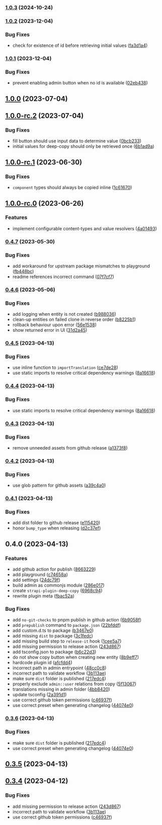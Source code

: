 

### [1.0.3](https://github.com/Four-Lights-NL/strapi-plugin-deepcopy/compare/v1.0.2...v1.0.3) (2024-10-24)

### [1.0.2](https://github.com/Four-Lights-NL/strapi-plugin-deepcopy/compare/v1.0.1...v1.0.2) (2023-12-04)


### Bug Fixes

* check for existence of id before retrieving initial values ([fa3d1a4](https://github.com/Four-Lights-NL/strapi-plugin-deepcopy/commit/fa3d1a44d601f73abeac856e02afa7d620fb3dab))

### [1.0.1](https://github.com/Four-Lights-NL/strapi-plugin-deepcopy/compare/v1.0.0...v1.0.1) (2023-12-04)


### Bug Fixes

* prevent enabling admin button when no id is available ([02eb438](https://github.com/Four-Lights-NL/strapi-plugin-deepcopy/commit/02eb43869a3db0ffa2038501d3b27fad5477cf68))

## [1.0.0](https://github.com/Four-Lights-NL/strapi-plugin-deepcopy/compare/v1.0.0-rc.2...v1.0.0) (2023-07-04)

## [1.0.0-rc.2](https://github.com/Four-Lights-NL/strapi-plugin-deepcopy/compare/v1.0.0-rc.1...v1.0.0-rc.2) (2023-07-04)


### Bug Fixes

* fill button should use input data to determine value ([0bcb233](https://github.com/Four-Lights-NL/strapi-plugin-deepcopy/commit/0bcb2335c0afb2019258ed79bde0b1f68534f056))
* initial values for deep-copy should only be retrieved once ([6b1ad9a](https://github.com/Four-Lights-NL/strapi-plugin-deepcopy/commit/6b1ad9a5a880946d4ecdb6f372fa9467acf41b8b))

## [1.0.0-rc.1](https://github.com/Four-Lights-NL/strapi-plugin-deepcopy/compare/v1.0.0-rc.0...v1.0.0-rc.1) (2023-06-30)


### Bug Fixes

* `component` types should always be copied inline ([1c61670](https://github.com/Four-Lights-NL/strapi-plugin-deepcopy/commit/1c61670bbc6068f763649b5bea2514f120531016))

## [1.0.0-rc.0](https://github.com/Four-Lights-NL/strapi-plugin-deepcopy/compare/v0.4.7...v1.0.0-rc.0) (2023-06-26)


### Features

* implement configurable content-types and value resolvers ([4a01493](https://github.com/Four-Lights-NL/strapi-plugin-deepcopy/commit/4a014938e93d144e969154d7f898aecc1a01cdf2))

### [0.4.7](https://github.com/Four-Lights-NL/strapi-plugin-deepcopy/compare/v0.4.6...v0.4.7) (2023-05-30)


### Bug Fixes

* add workaround for upstream package mismatches to playground ([fb448bc](https://github.com/Four-Lights-NL/strapi-plugin-deepcopy/commit/fb448bc1a0fd6eca89dac8c3556ae9380641ccad))
* readme references incorrect command ([07f7cf7](https://github.com/Four-Lights-NL/strapi-plugin-deepcopy/commit/07f7cf7b5d060507b57b2a3f0341980c8d62ac0d))

### [0.4.6](https://github.com/Four-Lights-NL/strapi-plugin-deepcopy/compare/v0.4.5...v0.4.6) (2023-05-06)


### Bug Fixes

* add logging when entity is not created ([b988036](https://github.com/Four-Lights-NL/strapi-plugin-deepcopy/commit/b988036e72f04d5cee9a0f351dce4a1c789876cd))
* clean-up entities on failed clone in reverse order ([b8225b1](https://github.com/Four-Lights-NL/strapi-plugin-deepcopy/commit/b8225b1112ae7552663b0b497cb0ea3c6e74e19a))
* rollback behaviour upon error ([56e1538](https://github.com/Four-Lights-NL/strapi-plugin-deepcopy/commit/56e15385d4afbc5cec4e0123cf17cf9f5d6226fc))
* show returned error in UI ([31d2a45](https://github.com/Four-Lights-NL/strapi-plugin-deepcopy/commit/31d2a45fc6fd95f73bac7bc8ea7ad927c29d5526))

### [0.4.5](https://github.com/Four-Lights-NL/strapi-plugin-deepcopy/compare/v0.4.3...v0.4.5) (2023-04-13)


### Bug Fixes

* use inline function to `importTranslation` ([ce7de28](https://github.com/Four-Lights-NL/strapi-plugin-deepcopy/commit/ce7de2883cc1c760dd1cf26441c5ea2f1e7c91e5))
* use static imports to resolve critical dependency warnings ([8a16618](https://github.com/Four-Lights-NL/strapi-plugin-deepcopy/commit/8a16618b8b63d52ed7132353f97f3034cad3a982))

### [0.4.4](https://github.com/Four-Lights-NL/strapi-plugin-deepcopy/compare/v0.4.3...v0.4.4) (2023-04-13)


### Bug Fixes

* use static imports to resolve critical dependency warnings ([8a16618](https://github.com/Four-Lights-NL/strapi-plugin-deepcopy/commit/8a16618b8b63d52ed7132353f97f3034cad3a982))

### [0.4.3](https://github.com/Four-Lights-NL/strapi-plugin-deepcopy/compare/v0.4.2...v0.4.3) (2023-04-13)


### Bug Fixes

* remove unneeded assets from github release ([a1373f8](https://github.com/Four-Lights-NL/strapi-plugin-deepcopy/commit/a1373f8bfed23c1ffef7c4207fa41b682968aeac))

### [0.4.2](https://github.com/Four-Lights-NL/strapi-plugin-deepcopy/compare/v0.4.1...v0.4.2) (2023-04-13)


### Bug Fixes

* use glob pattern for github assets ([a39c4a0](https://github.com/Four-Lights-NL/strapi-plugin-deepcopy/commit/a39c4a00dcb4ea34eb22acb0e7f9dddda2f431b7))

### [0.4.1](https://github.com/Four-Lights-NL/strapi-plugin-deepcopy/compare/v0.4.0...v0.4.1) (2023-04-13)


### Bug Fixes

* add dist folder to github release ([e115420](https://github.com/Four-Lights-NL/strapi-plugin-deepcopy/commit/e115420ed1e8beaf88d16198360f0f307e63857d))
* honor `bump_type` when releasing ([d2c37ef](https://github.com/Four-Lights-NL/strapi-plugin-deepcopy/commit/d2c37ef6c23bb6586d6d3019e695e3bda7fa83ad))

## 0.4.0 (2023-04-13)


### Features

* add github action for publish ([8663229](https://github.com/Four-Lights-NL/strapi-plugin-deepcopy/commit/86632292f3ba60bda0904f5d4b3165c18033fcef))
* add playground ([c74658a](https://github.com/Four-Lights-NL/strapi-plugin-deepcopy/commit/c74658a1cd02bc7cc3afe1ca917908194e0035ec))
* add settings ([24dc79f](https://github.com/Four-Lights-NL/strapi-plugin-deepcopy/commit/24dc79f3f05ed17f45535509af66454d2dc1c52a))
* build admin as commonjs module ([286e017](https://github.com/Four-Lights-NL/strapi-plugin-deepcopy/commit/286e01744469516a894c4bfff7fa26fb3ffd9ffb))
* create `strapi-plugin-deep-copy` ([6968c94](https://github.com/Four-Lights-NL/strapi-plugin-deepcopy/commit/6968c940d8a34d651087a2dc9ff5d50636ea554c))
* rewrite plugin meta ([fbac52a](https://github.com/Four-Lights-NL/strapi-plugin-deepcopy/commit/fbac52a6c78054026abbeb378191a0773e97ab51))


### Bug Fixes

* add `no-git-checks` to pnpm publish in github action ([6b9058f](https://github.com/Four-Lights-NL/strapi-plugin-deepcopy/commit/6b9058fe554ff4ca985a0074c3483f4b024f61ef))
* add `prepublish` command to `package.json` ([22bfddf](https://github.com/Four-Lights-NL/strapi-plugin-deepcopy/commit/22bfddff17e18cb6806b7ea5a2d427b46af026d4))
* add custom.d.ts to package ([b3467e0](https://github.com/Four-Lights-NL/strapi-plugin-deepcopy/commit/b3467e05667e3ec79cfe63e1531d84b91d37e23e))
* add missing `dist` to package ([3c1fedc](https://github.com/Four-Lights-NL/strapi-plugin-deepcopy/commit/3c1fedc3005346603bd280c0996d795ec6d7cef8))
* add missing build step to `release-it` hook ([1cee5a7](https://github.com/Four-Lights-NL/strapi-plugin-deepcopy/commit/1cee5a7ff3558ea9e63706d07f1c73700514ae11))
* add missing permission to release action ([243d867](https://github.com/Four-Lights-NL/strapi-plugin-deepcopy/commit/243d8678e80e158c43ecccd8fb66296a9d51f244))
* add tsconfig.json to package ([b6c22d3](https://github.com/Four-Lights-NL/strapi-plugin-deepcopy/commit/b6c22d3530dc0e9165557d397a6e960cee041203))
* do not show copy button when creating new entity ([8b9eff7](https://github.com/Four-Lights-NL/strapi-plugin-deepcopy/commit/8b9eff78988d10685447025d16dbd577886c2a24))
* hardcode plugin id ([afcfdd4](https://github.com/Four-Lights-NL/strapi-plugin-deepcopy/commit/afcfdd4a6bd7fbadc72518454e908296541522a3))
* incorrect path in admin entrypoint ([48cc0c8](https://github.com/Four-Lights-NL/strapi-plugin-deepcopy/commit/48cc0c87bfbde06fb1182f94e0ddbdebdf740833))
* incorrect path to validate workflow ([3b113ae](https://github.com/Four-Lights-NL/strapi-plugin-deepcopy/commit/3b113aeff418646c6bb8629b5a2578b9643a67cd))
* make sure `dist` folder is published ([217edc4](https://github.com/Four-Lights-NL/strapi-plugin-deepcopy/commit/217edc466ea1d7da138e9c9719b7569618bb747e))
* properly exclude `admin::user` relations from copy ([5f13067](https://github.com/Four-Lights-NL/strapi-plugin-deepcopy/commit/5f130672226fa0ff7e95976017b230f61c399064))
* translations missing in admin folder ([4bb8420](https://github.com/Four-Lights-NL/strapi-plugin-deepcopy/commit/4bb84202a52c0767d744d621f0b0ef4aa060c760))
* update tsconfig ([2a391d1](https://github.com/Four-Lights-NL/strapi-plugin-deepcopy/commit/2a391d1b0eae4c8516ed6f8c4c3ad12688bf2418))
* use correct github token permissions ([c46937f](https://github.com/Four-Lights-NL/strapi-plugin-deepcopy/commit/c46937f6c649934ecc6bdd38e22b93b1d2769dfa))
* use correct preset when generating changelog ([44074e0](https://github.com/Four-Lights-NL/strapi-plugin-deepcopy/commit/44074e012611fc1a2925f53f5a3a964a1e807156))

### [0.3.6](https://github.com/Four-Lights-NL/strapi-plugin-deepcopy/compare/v0.3.5...v0.3.6) (2023-04-13)


### Bug Fixes

* make sure `dist` folder is published ([217edc4](https://github.com/Four-Lights-NL/strapi-plugin-deepcopy/commit/217edc466ea1d7da138e9c9719b7569618bb747e))
* use correct preset when generating changelog ([44074e0](https://github.com/Four-Lights-NL/strapi-plugin-deepcopy/commit/44074e012611fc1a2925f53f5a3a964a1e807156))

## [0.3.5](https://github.com/Four-Lights-NL/strapi-plugin-deepcopy/compare/v0.3.4...v0.3.5) (2023-04-13)

## [0.3.4](https://github.com/Four-Lights-NL/strapi-plugin-deepcopy/compare/v0.3.0...v0.3.4) (2023-04-12)


### Bug Fixes

* add missing permission to release action ([243d867](https://github.com/Four-Lights-NL/strapi-plugin-deepcopy/commit/243d8678e80e158c43ecccd8fb66296a9d51f244))
* incorrect path to validate workflow ([3b113ae](https://github.com/Four-Lights-NL/strapi-plugin-deepcopy/commit/3b113aeff418646c6bb8629b5a2578b9643a67cd))
* use correct github token permissions ([c46937f](https://github.com/Four-Lights-NL/strapi-plugin-deepcopy/commit/c46937f6c649934ecc6bdd38e22b93b1d2769dfa))